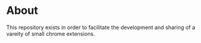 # About

This repository exists in order to facilitate the development and sharing of a vareity of small chrome extensions.
